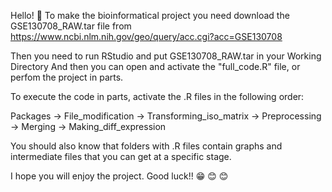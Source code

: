 Hello! 🙂
To make the bioinformatical project you need download the GSE130708_RAW.tar file from https://www.ncbi.nlm.nih.gov/geo/query/acc.cgi?acc=GSE130708

Then you need to run RStudio and put GSE130708_RAW.tar in your Working Directory
And then you can open and activate the "full_code.R" file, or perfom the project in parts.

To execute the code in parts, activate the .R files in the following order: 

Packages -> File_modification -> Transforming_iso_matrix -> Preprocessing ->
Merging -> Making_diff_expression

You should also know that folders with .R files contain graphs and intermediate files that you can get at a specific stage.

I hope you will enjoy the project. Good luck!! 😁 😊 😊
